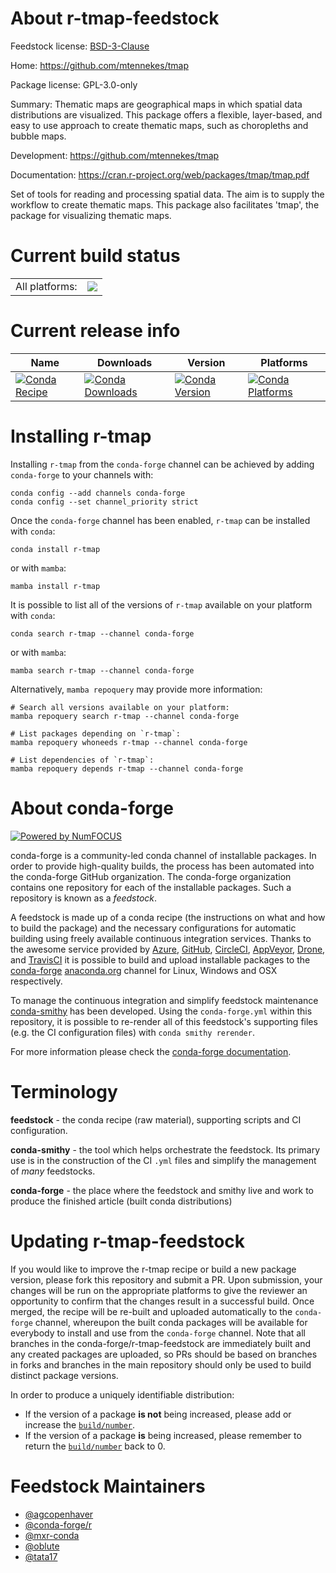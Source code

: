 About r-tmap-feedstock
======================

Feedstock license: [BSD-3-Clause](https://github.com/conda-forge/r-tmap-feedstock/blob/main/LICENSE.txt)

Home: https://github.com/mtennekes/tmap

Package license: GPL-3.0-only

Summary: Thematic maps are geographical maps in which spatial data distributions are visualized. This package offers a flexible, layer-based, and easy to use approach to create thematic maps, such as choropleths and bubble maps.

Development: https://github.com/mtennekes/tmap

Documentation: https://cran.r-project.org/web/packages/tmap/tmap.pdf

Set of tools for reading and processing spatial data. The aim is to supply the workflow to create thematic maps. This package also facilitates 'tmap', the package for visualizing thematic maps.

Current build status
====================


<table><tr><td>All platforms:</td>
    <td>
      <a href="https://dev.azure.com/conda-forge/feedstock-builds/_build/latest?definitionId=7082&branchName=main">
        <img src="https://dev.azure.com/conda-forge/feedstock-builds/_apis/build/status/r-tmap-feedstock?branchName=main">
      </a>
    </td>
  </tr>
</table>

Current release info
====================

| Name | Downloads | Version | Platforms |
| --- | --- | --- | --- |
| [![Conda Recipe](https://img.shields.io/badge/recipe-r--tmap-green.svg)](https://anaconda.org/conda-forge/r-tmap) | [![Conda Downloads](https://img.shields.io/conda/dn/conda-forge/r-tmap.svg)](https://anaconda.org/conda-forge/r-tmap) | [![Conda Version](https://img.shields.io/conda/vn/conda-forge/r-tmap.svg)](https://anaconda.org/conda-forge/r-tmap) | [![Conda Platforms](https://img.shields.io/conda/pn/conda-forge/r-tmap.svg)](https://anaconda.org/conda-forge/r-tmap) |

Installing r-tmap
=================

Installing `r-tmap` from the `conda-forge` channel can be achieved by adding `conda-forge` to your channels with:

```
conda config --add channels conda-forge
conda config --set channel_priority strict
```

Once the `conda-forge` channel has been enabled, `r-tmap` can be installed with `conda`:

```
conda install r-tmap
```

or with `mamba`:

```
mamba install r-tmap
```

It is possible to list all of the versions of `r-tmap` available on your platform with `conda`:

```
conda search r-tmap --channel conda-forge
```

or with `mamba`:

```
mamba search r-tmap --channel conda-forge
```

Alternatively, `mamba repoquery` may provide more information:

```
# Search all versions available on your platform:
mamba repoquery search r-tmap --channel conda-forge

# List packages depending on `r-tmap`:
mamba repoquery whoneeds r-tmap --channel conda-forge

# List dependencies of `r-tmap`:
mamba repoquery depends r-tmap --channel conda-forge
```


About conda-forge
=================

[![Powered by
NumFOCUS](https://img.shields.io/badge/powered%20by-NumFOCUS-orange.svg?style=flat&colorA=E1523D&colorB=007D8A)](https://numfocus.org)

conda-forge is a community-led conda channel of installable packages.
In order to provide high-quality builds, the process has been automated into the
conda-forge GitHub organization. The conda-forge organization contains one repository
for each of the installable packages. Such a repository is known as a *feedstock*.

A feedstock is made up of a conda recipe (the instructions on what and how to build
the package) and the necessary configurations for automatic building using freely
available continuous integration services. Thanks to the awesome service provided by
[Azure](https://azure.microsoft.com/en-us/services/devops/), [GitHub](https://github.com/),
[CircleCI](https://circleci.com/), [AppVeyor](https://www.appveyor.com/),
[Drone](https://cloud.drone.io/welcome), and [TravisCI](https://travis-ci.com/)
it is possible to build and upload installable packages to the
[conda-forge](https://anaconda.org/conda-forge) [anaconda.org](https://anaconda.org/)
channel for Linux, Windows and OSX respectively.

To manage the continuous integration and simplify feedstock maintenance
[conda-smithy](https://github.com/conda-forge/conda-smithy) has been developed.
Using the ``conda-forge.yml`` within this repository, it is possible to re-render all of
this feedstock's supporting files (e.g. the CI configuration files) with ``conda smithy rerender``.

For more information please check the [conda-forge documentation](https://conda-forge.org/docs/).

Terminology
===========

**feedstock** - the conda recipe (raw material), supporting scripts and CI configuration.

**conda-smithy** - the tool which helps orchestrate the feedstock.
                   Its primary use is in the construction of the CI ``.yml`` files
                   and simplify the management of *many* feedstocks.

**conda-forge** - the place where the feedstock and smithy live and work to
                  produce the finished article (built conda distributions)


Updating r-tmap-feedstock
=========================

If you would like to improve the r-tmap recipe or build a new
package version, please fork this repository and submit a PR. Upon submission,
your changes will be run on the appropriate platforms to give the reviewer an
opportunity to confirm that the changes result in a successful build. Once
merged, the recipe will be re-built and uploaded automatically to the
`conda-forge` channel, whereupon the built conda packages will be available for
everybody to install and use from the `conda-forge` channel.
Note that all branches in the conda-forge/r-tmap-feedstock are
immediately built and any created packages are uploaded, so PRs should be based
on branches in forks and branches in the main repository should only be used to
build distinct package versions.

In order to produce a uniquely identifiable distribution:
 * If the version of a package **is not** being increased, please add or increase
   the [``build/number``](https://docs.conda.io/projects/conda-build/en/latest/resources/define-metadata.html#build-number-and-string).
 * If the version of a package **is** being increased, please remember to return
   the [``build/number``](https://docs.conda.io/projects/conda-build/en/latest/resources/define-metadata.html#build-number-and-string)
   back to 0.

Feedstock Maintainers
=====================

* [@agcopenhaver](https://github.com/agcopenhaver/)
* [@conda-forge/r](https://github.com/orgs/conda-forge/teams/r/)
* [@mxr-conda](https://github.com/mxr-conda/)
* [@oblute](https://github.com/oblute/)
* [@tata17](https://github.com/tata17/)


